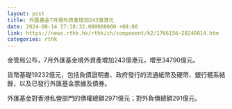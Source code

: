 ```yaml
---
layout: post
title: 外匯基金7月境外資產增加243億港元
date: 2024-08-14 17:18:32.000000000 +08:00
link: https://news.rthk.hk/rthk/ch/component/k2/1766156-20240814.htm
categories: rthk
---
```


金管局公布，7月外匯基金境外資產增加243億港元，增至34790億元。

貨幣基礎19232億元，包括負債證明書、政府發行的流通紙幣及硬幣、銀行體系結餘，以及已發行外匯基金票據及債券。

外匯基金對香港私營部門的債權總額2971億元；對外負債總額291億元。
